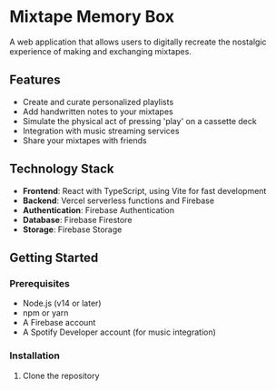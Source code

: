 # Mixtape Memory Box

A web application that allows users to digitally recreate the nostalgic experience of making and exchanging mixtapes.

## Features

- Create and curate personalized playlists
- Add handwritten notes to your mixtapes
- Simulate the physical act of pressing 'play' on a cassette deck
- Integration with music streaming services
- Share your mixtapes with friends

## Technology Stack

- **Frontend**: React with TypeScript, using Vite for fast development
- **Backend**: Vercel serverless functions and Firebase
- **Authentication**: Firebase Authentication
- **Database**: Firebase Firestore
- **Storage**: Firebase Storage

## Getting Started

### Prerequisites

- Node.js (v14 or later)
- npm or yarn
- A Firebase account
- A Spotify Developer account (for music integration)

### Installation

1. Clone the repository